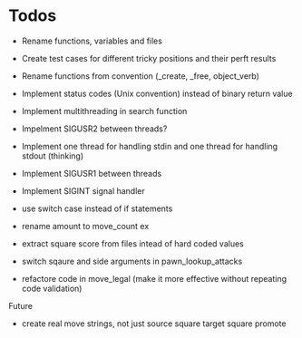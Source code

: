 # Todos
* Rename functions, variables and files
* Create test cases for different tricky positions and their perft results

* Rename functions from convention (_create, _free, object_verb)
* Implement status codes (Unix convention) instead of binary return value
* Implement multithreading in search function
* Impelment SIGUSR2 between threads?
* Implement one thread for handling stdin and one thread for handling stdout (thinking)
* Implement SIGUSR1 between threads
* Implement SIGINT signal handler
* use switch case instead of if statements
* rename amount to move_count ex
* extract square score from files intead of hard coded values

* switch sqaure and side arguments in pawn_lookup_attacks

* refactore code in move_legal (make it more effective without repeating code validation)

Future
- create real move strings, not just source square target square promote
